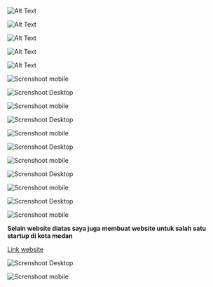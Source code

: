 ![Alt Text](https://lh3.googleusercontent.com/pw/ABLVV84IEWqMN-xS12M_nal5K5vaNb4oQwQWqTOTo5sMGP6w91OStmHRpKoH9yQpb4aX9kGDtFKDjf_0sVkrAMxJWyH6FOZkR08hQwI8wZu0qnJNgXDQsppI9eQFz3LO7Bfx0Al033hIK73X8IVzq8sHUnBiNaLS0HpYJC0hg8I1OqGyIPlFwmXWU6G5LPPasBELsfdIr9VNMj3crZNkREGOW7DP7u-BdoaTayB4F7FWXsoN6J0RGH7MnHOtlXa3G6R7yITxPtQCCskAp8EedxDs8Ja3kTwE5q2W6MTNyyGp82L7kopJOgYMKCJ8EuCrkMMibbaIrMnds4E7iPnqKhGXSRNqIVM6PlxvQfUEzS1ASYSNIs42KaBWqYRBMx4gUS0iQkYty73v8jY3RlccLHJB3wrNQdLjU6kgRUfuKAb907tkCnl0VWyV86PehEyW4L6hoNhsS6UdyjLqso3WZwq0K1sPOsfQ-5njUiXlLTbs3onnmQ7NbfnUugiNQZRwMDfma9OryZOhUcsrWnmAAqWPqdKIffmU0oEmUQdXyfl_kbYyaDGHQ_PLvoVH81LJTx1AXdTGQixV2tC5m9GrE-kQaps8Z0EqFrgHwQuRAqtrs-KfarH8y9Pyv2tv9183gjdzd7p_gcAoCd_DE-dRX-mFZCksvve0DmVOdBtEbaNiU780Pr5ByeRchDsh4M7S5BhxKEV2TPXpoqY347tI2R8TrcgpDgms88zGtw8G81Pk_Dczc0c-f5t606Ey91Q8mgSzI4c515R4L8URC26FctWorTnDr1o8uDo80gMoZ0276UWp0O4IVJScjkM58fcwocDDvCV0wOcF78dr1xaIaFV4Vgqjl4JtXF-BSOi_y47k-OL_OlpA4pGqIip1rC1k3GQSAm0=w1466-h842-s-no-gm?authuser=0)

![Alt Text](https://lh3.googleusercontent.com/pw/ABLVV84QHfTTO4TNqQhMFH2GMF3W6X6RFyFaD9yKMVPYP0joMCwDwZtupsZN1XVT65nS9tT9eWC2rjom-R6euOYbaJASxfo_pkz-FxNCbWKHGB839hRXk97EkY_OgGsAW4yO6UnVpqLu3jfdC_s_Gk-PXrAQ9J5Ejjka3aSC05V6gIsJnYhKTD7IUVxRIW4DqNRMkdmosTev73FPKIF9UvQXxjxnIkrtFDxkCz_tCGcTiF3EcMNn62yAdsJnnQ_BWVyZTWTODB05fYeDUvLSlFsDLg2RTpA-Gkhm2gvDAaHIf8eruamjpwzbM8q4jTGDim86P1g7_1lEMCHs8KVqJ8Y3LtQFgI8Lf0Dc0RDVfG9umkkDWxfEKSMEnDHzVyqWdYH75CvmQQj9g9r8G1fg7YI8RJbAm4H0SJrJQKLRqccqvvcFaKmxqEg_yfp3K9W2j8PHzesk5P8lAn_e_0nYZQS3vDluaLAwFf0yP2K-OUbQnPq7stNnELlEZTLJvwwa4J4KTQ0HXlCEHQT4sH9MZ7Mw3lCnrj3FEG1SqP7wUnlI_j5elD0JDA-z6gdeDuCmi8K-Auoy4Nnru5FcB-0JM4MCAgTYZJugq1fORf4dQUBfu3rJH0gsEq8C_OI4vBTL58t7lHk7MK7l8vFWjYaG4MTqtH3S3BrUcNsm6NqHM4yuW4W9qACfcDppogJmGPEM7V_XIAZCtUu0bUHJgnFwA5uMY_sjlUHkrl1wIFFBImf7htAaEo1xmlcAEsA4bop2UYCk6tI0NUMPquefzEHf3q-Mo8COkqQb0YlLBMrLZE4l1cGsucpSshaevKrwitiAhdIkhP7uvfqPqPli-CEyqqFFcx90uTVlVY_wjrV_Hons2YTmI4_g2fp0p94eL2Nh7Jynv0k=w468-h944-s-no-gm?authuser=0)


![Alt Text](https://lh3.googleusercontent.com/pw/ABLVV85wmAZQqvdjOesuqTzY4QTxrMkJLqwBz6NWDkRIAwSMTGdpD1EWSVkH9tp6hkRwPTzs11WdWv7KqV_hfAsKQ-lipU4gAT9X_tTNZ9oYFXEEgHR6_-BKBqHPB3HXRikf_8-swGdZD1k6FybBI8EdO6lpdoaEqpRBQK7bYDC7jEtEOtD8CJzkTCdMD4MVTS8o42KTx1EiU3DltbQfTxkAYozsMQJrMxdDM67BHP-7Vyo_geLp4NcVOkazFV-inI4lNveX-4QWHcIsFuc2F6bZe4X5ZGg1hFaQ2_VkAsIYPARcGZafEZ7QKqFnxH2RrnhW1xc7-7BueLu7SdKIgCFl-yY5g2lIHehS-K8q17MeM-1GYJiZYFicPFo7VWPVh4KbhNRtvO-vof4A6KTDJc__V5GxNxTkC1IXT9Rhk847tA165Jq5c4o3bYSLDqJ-5w-hWYmjAnCuzyKHFHNaMZ6QCdP_kPD457aglDOCAcPaThHS0QhU2UJVHEeiPT6SsxAEVnllhWrWoyykglRNGkSx2gzq2b9r1xbc3FLNgSRQYPV4GIonH4Nckkj2Kv9D0mo9QpTbBFZf6QT2-hGXW_o8dm5o54KQYoSXEOURwEi6K0isECLRk9BdBahBZPt19lkJW87qYqcAUYV0G10dBrAIf8TKnDAUz_4GBlBiqILGfMA9uxMAJ9bF85AS7YO8R4dpa4asSZJ7Yu305YzDcjZVkTPvRh_VILy7TSuAWgGnJfOEk-SmjFkSOIUbydOfFAaal7ey9pC9jvCCt16qCImXfGhqX1hHXCMwNysxkMGEZVvstRaQYcIn-idYSWSw-wKEmGAcTZ35ExaWp1mXHXWEX3UwtsTfiLPLp9EKUK0eUduhA79SbyWm5jKjJ-d7981YYVQ=w1466-h842-s-no-gm?authuser=0)


![Alt Text](https://lh3.googleusercontent.com/pw/ABLVV87ccCQd5lyWqrzm4K5an2U6UPxaL-ylYC0BOZgZ8F5ytnX609VUs2604Yx3KdaM8j9Tw7JaFbfVj3YGjEYUH9oXqhchrEsubZIihoPU_ZolTBfS02HequOqoscBGEhnZs02T57jHxN0H9Yy6JrtzzBGxFZU4o-XGcu450YG-qqn0jFE4B9XxaK5ULVuyW-W8w9W-w2apuwz8AtC5l9_85SvQmqxsA61lX0k5lJjPlUEgWSRQKvE67xfAiyNX5NoDpIhQvPuByeq24nHXNmbooWQqRwpPL_zORqUZsein0-aC09T5e-pKXzyWqMjD1guijDC3mcTf130koW0p1MI39vlx9UQRSaZdLkDrTfZGTKwahPb5mg8nW5Q4kDT8siTfYKXYor0RSe4QhXfOuPIj7NJ7OJVIO9i329W6RToHj0X07gQhIusLHhaELcVBmMNxObnefyXhXnkvbWkknBEUjGR_2Tjqj8ED-J8SG5zJzWxI8nT1kqLHfrxrTbcaLh7z7HA9KkrmNtIoXk9a9chEw3mODR427PjMKVsS5sxMvFry6fr_SHIfr_TpYzi3C-lSRw_SVRNWoVMUMlQKO4an0EvvoRNR89Qwi6-U3osFnm6nltjvHE4K5xUayiZuSTW4rLLN5TOQ5Q2-5Vk3HXuu7fee0P3YXX6t38aOuAjmVrdTfIqPqSv-ZjUV_pEOiDwlv3Jz4h1Ah-yUc1evktYwui0Q1mgCJ7DuyS3M7Dt33csLR6lwbdnnVVKB2zC248RBCwA7Tp0pkpaA3WzywhUu_vqSp8B53Rqu9x6jXXE9eNhrmWKqgLRgFEL-QFz5nUkxd_3tmG8ZRCXWUaJRSLberYVQzb33lK3YWDroP8hQTidl8K366HUavB54pYT9VRezBs=w468-h944-s-no-gm?authuser=0)


![Alt Text](https://lh3.googleusercontent.com/pw/ABLVV84xsi-Bg0m7QbO-d2nl9Ok90P6wu5rDcqgxRaKA-seuv601osRR3juzeaPLCVKfCGH7PhTR5Qe0PcpGPhFFB_9tPlqHjzafY4gZL6bAA3qfuh_vIvvE03QsN80RgIGnfyytv1zbajmP1TRoEMiCQCFM7ZWUXGrebif2eoT_RrCKQCDLzS1q4PtlNq5feCpRqwqFbdWVm2q-T_MDqpFlZmyONX1zq1tkibLzvyRcONfM_sRv56O3QISb8YF2F6nYMFHjKX-LbqfR31Ms5GT5i_en3hFCBhW9DdX57Tp7ObPwZNiuZzYVxwypUDFhqnFiFQQx-bTsR3SOL94NXmOX7MXCFkn1zlmOEtzxL2jqsrLhoy9Wan86YjN-yOA5zU_My_kGVCIJt0BFB-DljmeLJDVmZ6ujyJlv08KhZpNnlmytRz-cR7VArgzYR7g8qN1F_kakLZcno19HyuFmkgOFJsgt2UVJHl0QvB8RpKsP2HWHuvHerSFJ8UruTrjg0Gsg_OyGYRNON_N2Lc7ki9ZCl3dN5kg7QROI4pI96A1Bg3eVjYec0cM-HSpM3ZdPbuXGqpr1apAb4zioP-EktJJKfsrDYh045pXRm00H05sAVmRyDFDW96eKQLpr60ruoLdFFwvAljA3r62-xo3vNw--030xmHsq6r-LermAcPRU6zOYg61tb0EBREew4p5Uo7Fw29Hd9PpYrVdUoHnwKn6urunvCMv_28NFJfBtAWPz0yWOIiReMZmzbcwra3D_pq5rqemvTiOHZxKTyUl8-R5mOGGOFSCS3rHqVmE0gmaoWAMZfQCyH0Ojk_6LcuPNu3994TaxE6SSB4V8X12TK6UIwiLthJ7sswjD-JppYNo6wz4Nr2D1tUCiqy2eB4N_ezUaIuM=w1466-h842-s-no-gm?authuser=0)


![Screnshoot mobile](https://lh3.googleusercontent.com/pw/ABLVV84oU7u9ZafYBOU6Aa8bEsbZ3I5ewRzsX5NaVchSlfoQ37wVL046KF32udXbaXY8bmmAM1LNka786PcCit7og_v3NtCXyrUgJMedeTnIWKflJ89lTt78PydoSjSNXX2cevd8vrFIdtVE0hbU0RMbE5I3lrlHF1lHS1tnZFeQSaQFXhNCqswQ9yuPReWa7Htdr0ye9XwiY3IniWhUUlCGN6kC40oIjHq3Y_R4JQOPObpJjokvs7zo6fE1Iar-1crHj19iyvuufCeYqQ5kS9slDsCh8IZDAfo9bssummHU7GXOcl_Tpv9vIeXQYLbSIydi4DzoQOKbA24LsZVf8Afvf_0tm-dub-2hXwwC3gsu2ozaqn-HV6QRtX7hWpyYCKpVlTMC4O8TcZBUHRdpWTEwVltReD3TSRxJmsj-UAQRBKTTDSa63CekKTrj8CrtTaK1CQEKBFxcqNXHWuDIAQHW4piObEGVRyJqfhbWFz2W2LD0dgXnSbJoKhitjJxUJTQAq5WmLZEHzNY0zHEdOr0mlFz0G6Q2WECsF0D9CYnWyoIUN5iV9rGQRbqncoTxy--WBbOvNfuGbiEOcuIrfe5CnDRDOQ-wblz0YrTTSI6Hav4b2usOpW6-J-XB1hhlnebKzSIqbJwvJXK6P_q0oR-IiTLjYeeZtCdDP-DYVfLEx7oyjVR8wt3UZ4Q92tPly07SuhA5MaxaQOVSN0ZyWyF1ZPjwJ-EFUkGugRlhGIbzqelRvRvT5kPlPga6X4h3O5qMTmcpvMQp2h80g7udCsNr7intd4cj8guMxRAjQkm2lGqEYF4n_iehrzAv2-JWxsEyPlBBweyXkwZ0ZHDeQsZUIzNtzqbpikxtfwZ8moqqRvrJLqV9LQTkcCVv71FvcUV6T9g=w468-h944-s-no-gm?authuser=0)


![Screnshoot Desktop](https://lh3.googleusercontent.com/pw/ABLVV84bqnJbIh-o3dOcAAn8UsQND01prYCwLF7G62KiW3FFruvlFwIF3LaeDMbVldvtdYnJndNikSXXPGMbR1L78rX94DA0YsmaaVJXO09EQmwEzH0K8vDPDzmVLfjR-AAvMuHtAeYqteOeUMqbbNhUTBYtcvCI42INWrrGJdpFOQOLKMVwWHYHZf1zP5UA4OSkWiSW7u83Vw0pAi4ibbbvGMP2CByAoZkw4pDGLVaVsbHrto2LzceqigFnTHIYQt3hTLPsQY-REiLCf-RjU17lFUIkqxREuD7DV4wxbZ-QPAEepBKY3YBMl5qS6M1Sq7dwxMQu8Wni0donZuhVf-jlRUaIOF9Df1LdWQ85qR4d_cIY4u81Ye84fGaYG92stubnGAspEJ_K_uByWBR81l267imuaGd3d4IGj21cNS5DhRjII7NR1gTR1xZs8mrNxVcIQRTb6aq_wLoPHsQEKpLWbEUXrhLSzxgYMkNpb6u6nxJ5L2OAotbAu44xpLj1oZhIvA5Ajzo1UezxyJNH2JA7yCICEzbbBCb3AtZGCv7y6PrUdcuFtuypzTXhWIHb9CdpLVl-jjIyJEdcX_dEvEHtnLbirXah3vlPxVENah7HRuVYkPFRmspnu8Grw8zV392v18FssKlx985TbABQsjWXS2DrUE8_RnUOrBzyNs08BWKevpHayPrmEAjOnE2Cff4et2J6IsML09KDQkzX1DmmZy9Ru6PYuecsZRvSK3bQRod8VhyfZRPjDQ-7K2VoQi11WOjJM57MEtJqr7EfVGE1EBBsA2zt_d9qZxRExS7SK41RXW4ihzP6UbJPje-qhcIsaUNVi289owNjEToFpCglv5KdXurYl0Ac6AVxgslTAd9g7RkWfEwfLxWsOXmunH1HSu4=w1466-h842-s-no-gm?authuser=0)


![Screnshoot mobile](https://lh3.googleusercontent.com/pw/ABLVV84AzujppO9XxuooCX8sfnA3yBHwALgPJEdqSZTeX3HyF3T2eIw-WYZKaLtv7mLKZ0Fka3xhc5oAeC7az5h98_szA4KE8fD4so-4W9bbvW1hSY2WE2QXZthPcrIaxgnB8JN6PQkDSRhKIs7FCduI3ZLqU_9cCcWlnNQuhwHOM4CIFJzP_EVAJxTD38xK3wAodKMcrtXJdM6l1ZOY3Tx3TxBd1WFv7QUUZSOJLI1in1RvwR1-KoKzDc3uZcpxdwoIhKtOea050XKVRbe8bypO91wIcGPKr2WAKOp8KwRVTiyZ8Iq-hNBMTbcIV3zqoro5glGXkztevqTNCLJxGCq-QkldswrHyvcIm4JxjGTA8AqJtMB_qiMEyEGQNi1XS0YCL5NxFceq2j2ZiFdO__gNMYRMTjGEkKZLF9u1lDGZb9q2hTqY_Q824D3NM0ctj7IjvhFYOT9j7eTidAyhosCNzK5jZlspGhBG5Y7hcjBigjgvlW7_VHo-OI1dNZGvqmHmIZ9FmcLBnSiGck4-Smx2765ZSOupW0rOsKchAxvnkepOyAZlFCFjfPVnczZevhWwl5Xe4g3r5NGmy408nloy_tfEkX_HkxiaO9k2F8cHSVxWMmZt0tvJiaXMTjKggdMnFzPerq2syseeii0ZG9u0MxTOfUXdoNA-BV3fCYjZXO3SAxzEtBcCGXKtagq5XH3mroN4f3iVAqB96xGwAotwwdwSZk-xb9qfiKTendBBzXX6SGMWLNlXltUyBDI6XpGv9qksrz-Cu-PkT36nX2B1sHPkbvBfLFAfuOpBr3Ws02MqAg1EVjHWG4Twd7e6r5-6J_-fE6TlC5Kh8CXfC1pIb1er12tzEjR6DywViCPZr8H6xn6ItlWCtYSmKgFcZjcd_f8=w468-h944-s-no-gm?authuser=0)



![Screnshoot Desktop](https://lh3.googleusercontent.com/pw/ABLVV86i25o_qV3b6FVsiXcreZeY7NjRJc0TWVjcUxCOI7mzIApnxxatp4Pgz-uKjsVvY_b_-SdaRpcqtQwW0Mu2obnHntym73davkvex4acJiOfFi3gBAOm9znYgiwztXNWhyGbhvEhHszGPlxsH86cfBfEF176Xkq480WgZbLv-rto_zUdX1HSTuXXz200sUmVYcJ3tPaz-OveMuJiIqvQOC3OYYunuL9gfvaf-JnNMpbVCxvt-6Lqb4sV7i48h_jGSimA3mB7sdVH8H4T-isrLue25A0Q6GkOnO7l1YHkEEEJtfzqpwyXkrxxsj2QSd35Zaped24-VqrD-11as03imRFf0Tz8Xgeh_ddwlVTMH7oUjC2BmiqaQcQ30ca8r2h5I13hbpNCbFTvhvxWQH5yaBnVsdsGM99F_WQq3IVRRkG_bs2rNE1u8ai1gDvimM1qYp2LaDzl13b3Ot5Vm5012iQYwn78Jgbnu9D3TYSMezOc7kXpfQdIQbrC-seOz8LAlO3U-7YkQ9YQWkBTaEaD-1eWRY7L7Bdgmco1MfwMJHLF_3_KcIJfdAXpwtqOnY5Maug3SysWrHU1RQSqunDYlWm72wT042R4zw2OL2nx1crHotZ9Tt4ZsghF2vQsblqp8Qyf_JVsUonpfnRSlJBRlk0qaT0R1PUWZw6_ANE0GlfTX6WpKAEyEdQH2FcAYmXHgHMyPHO9XDgULXdlq7_KX2kqpHMvXsuBaxurKuaIQ17TzplJEscgdz4Xkhzug-kkWBnncDYXXISEHwVoiJGdgoyvoCzXzyXqtdxcerrNWfrkaVVy1DbCoC3A75f5Q6237TWD2JGLMKkMEjHEAC9xGGFeSO1o23Sfy6QYHlVTkLXslEd4tdKd0jDIfL9ZM8UWcWs=w1466-h842-s-no-gm?authuser=0)


![Screnshoot mobile](https://lh3.googleusercontent.com/pw/ABLVV87ScoRP3b3UuZcTuIdY7qvl1g9EYIKU0LTHo2WSx_zX9jPgHJ-GlmKyHW3B2IURgLa5wx-t4kKSsxMttcElA0_h0tXYVR2oXYZBmtS4E44dTVgEjeuDSRWcXG8SbbyPDhY2wHV_ibXlk6-jhJ3_Bps1JDy6VUsqLKb2ur2JgNlMkGuOGP5g0KNcEPSX72PICHjaUH1cxL2MTnGMUX6hVrTtO7r2IR92PrNjoSfSLRf1A1AP2gg-wMtkUDghHC9B-pUg5DrWOoKiXMd35lyRQ1ikQsoSNrcUV6jmwsFmlots0K0qc1mCKjI1YT1YdTgybZxMpIx4yWO7ImvydevxZJICaX-aHmlJQvw3kmtkkAWwi3-lv0J9OX-YQekL4s669GBRiwj_ECmMu771_i24HKkn0CaSxCGUVOLiGKsuZzVIHGBw5OwKY-pc7PsJte-gQ8LvL1IhzEn6BqfyT4De1dedlCsguUTkaTL8NbL9lZAUsVX0TXcERa8XHgb-AtbbSIWrecHq8UQv53JL4L5Uja-C9vnnMWXaHf_MQ3H0kU7B6NEvOieRXKRq6y3JKhviy3y4euANf2zQLoCHvm0Wh_KpQA8CB2SJU81ZSH5DL8gdBsIxbyDSUf7Tpc-2XU75AmgihsR-uYBLhDgrAz74lSrO3gxd2E6uL5FS8_XGnG5jbqt3ZduFLws6Bh9Gn5XZF3hNg0FEdx_1u7yos-zOwQta8E_BG9tWe4bU-Lcox8r8gaC1vQkx82MFrQTDgHqDOlY1f8Y2fZbsb_2f9G20OhM3XajKkn2Ttts1v7HjKDnCMBuqhx0_oqRawXfiDpsO1MC2X2shIbZKY9jZ5rQKgfOX8HDW95atWLMr7zoM_hGJwMD4cRpTs_9dz4dnCiIjZ4s=w468-h944-s-no-gm?authuser=0)



![Screnshoot Desktop](https://lh3.googleusercontent.com/pw/ABLVV86mJAz1nBx6egLZn5ONmh33bvTX7ccBu5iRVFJ8g7br5nYkJGb1xZwjO9OBovAff59goxi7XMMORGq-hRKCUumHOQLCTRkNVGczxPoKAgXKB_4m6LDnwQxau-BkxUJ-zdqkAbX_sHnkFxqmsdiPRcQv1Zc9ysF2Wlc68xc712f6hWlE6Tw38U6vz2cZ79w-RHJ0XNvzb5BOuyxU3ZonY0YZOoR9gfW90WhaWpcKl1TydjObl8Qms1Q21hdaVROWQrBcXa8nTbg6l6P8y0JVJVp5OniLYrKpRQ5iy8LHydXtOwE5ymR6ZIx1SJBqq1IIOX2GNWQJ6jhOy-oJ2445TIJXqbR0XCnUjr5nC3Sd0M8TAIMtZIHiMznnMqKtBfGX0jd4Yowk2kBAHrpXgaZLPdKyrsOX9Tr-b3ikurZ_oB4IfuV6P0bxxhpgz6_JwIC4pQzwAWawFCYLaUjkTewVWsqLKmZ9qXuF0JiYWObEFivdErYLrkMDujMSYBaKVJgmu2ZZH1-T9Nb8OBvDb_4VNNWfxrbVFNberunnfdIb2wX18q7yUSw5VJvmMj6de-kd93Yp2xgjGiUPK-OZQaSiPN0Dngdg161fCcmWp2uAXQjFBi7hHTPCQmUUdWLQRZ1Prh2aA-qrgrl5ZEQ1m8E49axPuz5ziUu40HQvBK2HRmC_Gx6ZCKNXDffYCQbWORo6yQ7jPzw7Hh2zmtTyORorFiARceqjdw3VJFL8L3dRlbYe8eryDjloOKcdAkg8T9Bt_K8oGWDHp7dqhr_uNOtwkZI1TRXQy3QeBENbC3Lci1x7z_vzdWgicXNTg2P9Nz8DbLn4Bj4h2P8LMmZRojLANQfpieuhFKzBsOa7t6LZzuGpE0yiVh6LdvtLBvT30_NxZs0=w1466-h842-s-no-gm?authuser=0)



![Screnshoot mobile](https://lh3.googleusercontent.com/pw/ABLVV87h628NGNg7b7Gabvv4XdLqbvljVVO4Fr8c2ge5Q35ts_1jIm-b9SkcMilYpOlUrJzcZwyvIf97_Ps5EFGfHE_NrPCRAmkSU7n-vc_0udH6ekq51BLpqbwSlO0jQqKumzpmASlzrW_f9KpkIRyy6LvLAZk3XqBKgrUnenlpvQbUGWUXy6C6sKHJDHNZ28zXNMmOkOrB201_OXEvRX7QYnyWunKjuhqeczxIuYqb4DNNIxrMvYu3qvrtE0-7mbnV94OiuS0rrXw5G0023CIdJEzCquxmzd8dZH1um61MrvBY6hmZzYPNA8RF6qvn-Lr7XJ7XNXoPgyTH3lsPm0owg7k3wNUXDkwhBbr0MvGBCpR-FN8HeHL7hzR0QgEZs4ULu73KCKbLbp7PTtvdxb0K8YgHTXlh0eol0YQfRBjx7aRNvgROoFwwP-WdEswkfRXNKAIckk88zCbWqlwBFW8gPTAot2jGkuiVHrI_tkug2mI8Jouq5CTFblfJKXFoBPBC-wVq-z69OimoA-bbYiYRYrePpXS2h5T9OTFOBy5w8JbMF8utppiIWjy0m6Y8n3nzNEoe2onw6m3zKzAXMsVpoIDmSScT35Vf6R1YQ4g848rYW4NOFYyMZlwgaJgcZY4QFUAXvff59alCv6J2YJaHs1Qqh19XPEas57O0BoyARbCgCZknEcqT1e0a9-ZhUKC5wzLQ4-c_IqQdq82Trw37DS3L8Fvd_-PW6AQSNhFe3Y4B6j0w6toHEzruj6mvplAN2IgBH1hy_KANWszMwbG5uNO-h40YolX6BttuLyB9MgH4eUH0SboMm0jXjWTkf09ljfrSinEW2SxWoY8ka2WyFquJNMieSgn6YsKz743aUPe3SEpTazUsLfJXy1axqQBZLYE=w468-h944-s-no-gm?authuser=0)


![Screnshoot Desktop](https://lh3.googleusercontent.com/pw/ABLVV85uJk8iPnR0zaZADJto2g4p0hfGb19QorXik3IeAxkvrTrNDyr9-HnlHeNKa-YXa6h-6jAiydOr-kXuA7SOFJVm435xq6YjMcesHBG1Gd2iXXRNdT74GN6USw5Vzp81iClpYmDtIQ1iaObTq1ZPR2PZnIoQaphHMi94Khz_rS6DXRe3HDErtBqvc4ljCzg7ZjevvGbuXqjj-aVUBtqg-LyQUp58mngmM9u0uEQhtsQK1ZXtfSjvqGniuIPeVm3OXc1S5lKiitkPdZv1AdjD4tMoDvU_cJyR9rdg5MgBpNnWA_hGIbOOgLsF1DtmPGJHF3HQ9f7s88p1ggsQ2yBvlkSL1xfVJ3yOLvZuk9oJBpsXl3J_9CqDT54Y2wD_SQXI8s8UU8zZ0UOkW41_nL0IX1UgH3dt4nUT0-jlGZD68RX8fQ0oymJSkNIr1kYqN3d0LkaGV_1QnWK0DkFAra63tC5aNMqbtV69XQmrKne9r75ObAXpGJO4Zkk1TmNJ0g19wRQpNAJsCTVk0GssG1tHrgV9wN5W7tnff25LyJgsizzAdho9IGHKM6ZnB8DAkFGaq71_bUJO2PpI5VvcoVEJ4p5JK-CboGH_tLOVajJKi2Y-Xsrp7K9JFafErqAJl9RM8ORRruJeFfVLHCczarbgeW3wRzvKWCAuX65C764KKfQqjO7IAJNxm4qEvtKaDZAqJOYMP3FH49AGtHwRuTB-m5_pHzL-wUcW6D0K4OI8WiklEy_hTO_sqdZEpEIBLKISzfv27ahVp-FSn-v38R5DERIVlUWrmZVsIkrEK7oCqKvtwTMAsj6bV95l4zlqm8OI1H0iv4rhqUMBuAWuGELPvu9hp8PGdp_oB1VmR8WcEaNvkeeU7rUrnq5DvVeYBomE_IM=w1466-h842-s-no-gm?authuser=0)


![Screnshoot mobile](https://lh3.googleusercontent.com/pw/ABLVV854wH8v3N7zILhinj-KFN1mC-ZOM-BH5qZZ80MkNT-8fGaUX_GhXWXMohGPlST0aCnhuZsW4bELks-SLKhDmnJa8nc8f_Rh4tD_ofa6ok4d_LA5_Ov3iTmwIYs_p955mH4LRrrmMeqnc_wPEgBnDD84xDcYdYFlIl9LJ9sDeZQD_Zgi6m0nTULJBYJEEQa_rxZnEB_OMsY6Yh4l2Azml4geesqtRjpfHNrSjfVqQ-xaD4BZ_5Ed8vLeMmS61YKTaxeyNbsFVpNSC3CtskpU6AeG_9P9rpdTBI6ti9AmtWx-8nSl9bsF1-9_RDqqxRB30bEEX9Rc3v2eHIal1oCojPUJxRFG4lh2Oix0N15D89ulD3qrvl21TXtbEuN94wCfsQcKcrKPTLlBgVdMv62wiKpgwhyO2dthxb9kB7Z8dzhb_WJH3EK0fxMX57ybYjJrPCB_Jy1wEga7QnSv8jx3ejys2JILWcv9uFTKvrNnZOwtkrBzcqmM7u-3ZDKl_sq6C8fYHDNry_WmGP7ScwuqPaX2_fdG-E81zkJCdjsCKGMv6ySsb512Fo2o0JP7cadfWgxxV5Tg97R_ER93Bs5ZXMOobhWSjjMSQV2ptMmu226uM_55PGHo-VXeZqCwAMJe9kRact0w3wxNr9GKPX39i1EpJw_W9I2QbNPiZ-i_JHAcOqFp4i_c7N2O4VbP_0gYrtcgvBaL0Cr6t1xxkcChIEg8Lyv68M3TUa7qKbpmf-3b-MvXJmilMHC-A_PGqIcl_-6MyuF4KgF34Ufi0ruuHcPhromnWp7WC8Css0K08ldgGl8vmLfbgQdEhRqef0zbKj3u-ZwaL4m3aklRikhT_1KcWhEP_DNn7sCWT1nV4mKEfdBbOGPUuUJHdWohZV_nLKQ=w468-h944-s-no-gm?authuser=0)


![Screnshoot Desktop](https://lh3.googleusercontent.com/pw/ABLVV87qf2ZUflth0Z2pE11FDhbQHsbctuv0PlA2Zl9ZccLKNvvQgAGwCihvvBSacytHknM1z5xSrp0LwtfaP_tM3_WdJ2y0EZeB7shx97JjS0tqFhfaxiE8OVwmnI4pO9DB5RmDgL6nWhoPZ2Z1z6htgKJVQL2dSNvzA1qJ2ZfxGhurqachw-ReYEdHEfPov9XxfExlZMSwJvYdsqxtiZNth8Byt42b2bJuyGvRtqGxJ-ldbsSzSXjr3iRgUg7ytL_7fKyep8OFiv78KIC6ZoMDJgpNhdd35I7jic6H_cLlSSgbA2BPThoKzTPSBR3S7I4Fl4wnYbw3lSMroLI4o8UjZRH_61UmqdJyvNdF6dg-fK08O6Ef7-A8JyQKEhCg_x-xkZolaTmA2UV6d0NgHo2jwY035CUWzUBlOyll3P200uxSyzjm3uA4nwYQEadFtKaarXNtSpH3fpfj96_4FKDLT5e3B8TnMwZwgF0zW5uSwDdmf9D15PEjxKMBuoq3e1nIa3gVIIZwEGwAnU18Opy5dcrf5OD71wuTJeGfzZSeFKsYcjZqW3BnOHt59wTWdWweTKVBYmv68jbT2mdX-vOZ1bMBNXGwHvuACqz8CF3YCct5nptWtv0xV-F6t46ujj4QRYcFJtdZQmsGfrLdFhTZk_5KYuBV3zGnz4RJ2LN2ZXsbe4Et5CXtFnbfZ6dyLUpOKLVFggw-2MAAAb4F1lthqdy8cteOngyxodxUnU0WrsFHynpSUMjRlO4gfy78IzAwKz8UR4jbphK-Mhk_QtGiPDOfAe4p4z1yHVl7aVfacgx9GL_sBZG1acRYbVv_2XGe2f_XARHdfvgS2yNKqa-2qaTQvoqb9VimYgpTmuwXXfvb0pm0OvSBdb2fwkFKdLd0XEg=w1466-h842-s-no-gm?authuser=0)


![Screnshoot mobile](https://lh3.googleusercontent.com/pw/ABLVV85sUEYQaCvfZ9Wr647OHZnf8X7QamolNPYg0tzFTkQfe-7hTb1sB8MTWMrFf--qGrX13dnMOISxGWxdzVWr_6O0AMAp1A-HaGdoffkOEJH5Os4jdI652As6q0VZ6ZV2qnYN7-dWSxZAANUkY3ytfeAMrm85FWb-uqOmXKLpSnXAzXsA92yoTfdMNPyHVsdAl3ERGAClfW-3HvKOXjHyTKjm2AsXGhU3g8ThXrEMpQAZ8fm0yfqLtyR6uCauUbhAGKCI_K-ajLVaZ5aAFPAsH7QUk1TI1GUX3AQj8jOfUTzigtaa6tmKnIC0glsNMc-8Z5cfU47dUagD-DjaGVr3ZTYgb1QpxHhCfg6JU33D8LeE0RVKpYcLDN5-cjkQSMMLUlxwaSueONIqzUTcfXYp-2UOdYbCBRo62p5HYkSlP-MK2_mSnd1ijZrfEn6zwRDx6aDehh08RTMPOhUTKKorNhUotQO05nYsip1LOgZ1c6dgecA1yvNIHjE9ukefhXNZj5DJ30bYCBZezV9LqD3hPdEVdOM4NeHopKQH4az3tLBZ4NUh5SIIbT9cOdQXX2ECNL1M7WxEZT4Nd11Ieqzcdh_tgLeRCJCdayzCgq9d9X4JbHRtPoPi9Ka8AFbALBPUk6VT7eeoE2gnZZ7Kv0YyTagt9CDYLujRRNXpDHUG0b3cNXWjNimCYKZSq57-9RZRj-ThzqeTNAYX5gupNELZZXR7qA6SPHrqEN3V5DL8DXNPEMo9yOoD8CS10uN4d9YoxmjFQslPVd2nL4nSTVUX82qSrGOwuCVndO8oVSG5-YSMDiePl0QVTPQfnsVo5FunIozn2L6WZjuiUNV7D6CqzQ4wKVZ9IlYM4Ou7d0kXuWFkZJx5sHrlYZO8ZHejVZE--1s=w468-h944-s-no-gm?authuser=0)




**Selain website diatas saya juga membuat website untuk salah satu startup di kota medan**

[Link website](https://www.octansidn.com)



![Screnshoot Desktop](https://lh3.googleusercontent.com/pw/ABLVV86w4wcfZlEFGoZzXVtMiwNYvZF8aczHx_h3zgUHTQBKOz2j55bzOuEBJc-mg_8dcOMv6H4N-AT0alyrvl75rEJPvzwDKJLFCwxfZQiykRo8MoXCKR1Ind-b4hENxZBoKZrE8TrHw81MosidQDIOPQmFatauppruVhC85CF2_WdPK3-R4DMMPdrgNNtFRYmeMld9lAHciBCDldSvnplH_AIiHWxvLLmhKX4lV9fre-EVKBICmPOWXMX5p2iJpGVNRn1_95m8n_cUIPaLkFQqEk7Xvf125HqZDmdzuYxaCNeyTeLSqEQ4smPQ0FhyJspCFMb0c0Dco5eYYgR4-GJYize_oEpYxf2MHrGncF_p7eCCHXpmNiJQHX0jfbcVylPrzMIooZS4DzfR3SiLiS2_NDQ-lWT2el9FAm57SwRuq4TruOgGiI_KICYDKF3FQkQGNO1GSxyWbuMKD55lBel604LeGuaRbt8N4C6pBC40g-m6NOkcplB3JVgNwoVviUfLcqHLLR6e1OfIy443Ye0whE8TaVAHba3Ki2xwFOtqn5L5NJGgfKMB0iCwjw_R9BMbP7chr4tivsKyGkHQHHW19sIpuMpnuiA4OlZU_kCnhiTGqL0gE5ENDJXBuSJnbUshBCarHL4n8mLcmAzNCZUX8Tm2CQ_tVmUZvyHE3cI4YQIWOWGq_BTSYP9gHlINfBllXw69KBn_H7Lr_eqTtGSY9WOhrJ8bIAVe0Z_Po-mPiLbgHvZyOz-tOzTgiBSW1qZMuwQjPa4s4FiBQ0UshD8f8SgBNmxQUsZsqY76SZKpr1T1OToFpwHlMtCpSiE0PigV8KvxXrqJxjEzAnei1yt3iyMczGz7fG9rqI0Vz5cGK5ynBExX84OVGn5jEci4erQO3XE=w1466-h842-s-no-gm?authuser=0)


![Screnshoot mobile](https://lh3.googleusercontent.com/pw/ABLVV85bIdofn2zG5ih1NuLlOSMMzON67nQO227PlxKLlTirt2b9vwNa29rtiDywttNShWqAux86waFb1hOhu-srIWoBkhtoNQuW71fZf399TS_Vo5WkaCLt4HXJR1m4Frh7qyRRhAinbPkyjAH7cZ0ZXnK58TFHsnZaaGiwlKsI920TM4_eBxwZV1nbfVJUf-KiVRJI474_GMNCBFaHZAi1Y8UataibhZIvrIuWwVQ8N0YDj8MJoqdsLPVuF4yCcDGv5ahHLz11d2j-CcKujtkLtLsv1M2zkCgam2QumRF89zEmEtYoQCw-3Y6_g7iC3w9Sr6Ws029aeFIh6bCfdIow150iRpklsOjzC56SaAsTmIX72OwndAJdZ83ElY-gG-D3-pPd0ZjBFLJbEOoK9nLh_LDqihtj-r0SoeLrGW8W3bEpHOJj4TYJF8zCsDVXfnpY57A7fVazIz0_Q6Q4IRPb0Eg_6D_lDmkHXRBrEx5T35dXA2us4dHq43PzB4B7qwnNsbZNKRBpJwpvEstArf8S2B4eWJvpO45zsb0ZZunhFZ5fGtvMTX59OQspAIem8HI4B2Ovo-gV0Bkq1mKCsX9U1KiCjsesXDO_O5rYHxoI05sB3DO-FkKCPYmpe1C8D-Z0UInaRqJcilzU7KMDdqIT68y-MPNAC1QC60fBF2Z5sIjOGpo087KyShUdYi_2vqLekYrxpj0P8fIFwcckF81tEs3XwyhisLoB9Ilyhbk6S57idkCEViCaCMMzYxVKR2i5hWzbE5z0eugUR6rBj2vB_dmY00vA_7mz4LN0BlbSNxntT2itgYldu7Jy-WjpSRas4wLNaT1wZZ4NlSmheiuYYMsMV4g9po5XXhLsWO9B3nMfMVZWivQL3P6DIMCxthfqT5U=w425-h863-s-no-gm?authuser=0)
